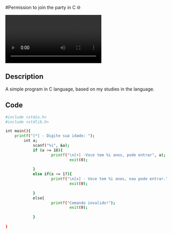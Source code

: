 #Permission to join the party in C 🌐

![Alerta de texto](https://github.com/N3w-elf/party_permission_in_C/blob/master/video/aaa.mp4)

## Description

A simple program in C language, based on my studies in the language.

## Code

```bash
#include <stdio.h>
#include <stdlib.h>

int main(){
    printf("[*] - Digite sua idade: ");
        int a;
            scanf("%i", &a);
            if (a >= 18){
                    printf("\n[+] -Voce tem %i anos, pode entrar", a);
                            exit(0);
                                
            }
            else if(a <= 17){
                    printf("\n[x] - Voce tem %i anos, nao pode entrar.", a);
                            exit(0);
                                
            }
            else{
                    printf("Comando invalido!");
                            exit(0);
                                
            }
            
}

```
